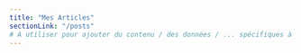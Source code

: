 ```yaml
---
title: "Mes Articles"
sectionLink: "/posts"
# A utiliser pour ajouter du contenu / des données / ... spécifiques à la section courrante (Projets)
---
```


